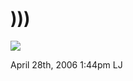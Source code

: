 # )))

![](http://ljplus.ru/img/d/a/dashing/060427_dog4.jpg)

<span id="timestamp"> April 28th, 2006 1:44pm </span> <span
class="tag">LJ</span>
